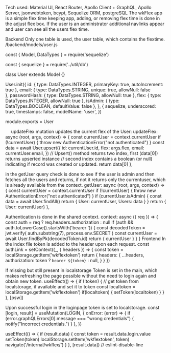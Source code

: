Tech used: Material UI, React Router, Apollo Client + GraphQL, Apollo Server, jsonwebtoken, bcypt, Sequelize ORM, postgreSQL
The wkFlex app is a simple flex time keeping app, adding, or removing flex time is done in the adjust flex box. If the user is an administrator additional navlinks appear and user can see all the users flex time.
  
 



 
Backend
Only one table is used, the user table, which contains the flextime.
/backend/models/user.js

const { Model, DataTypes } = require('sequelize')

const { sequelize } = require('../util/db')

class User extends Model {}

User.init({
  id: {
    type: DataTypes.INTEGER,
    primaryKey: true,
    autoIncrement: true
  },
  email: {
    type: DataTypes.STRING,
    unique: true,
    allowNull: false  
  },
  passwordHash: {
    type: DataTypes.STRING,
    allowNull: true
  },
  flex: {
    type: DataTypes.INTEGER,
    allowNull: true
  },
  isAdmin: {
    type: DataTypes.BOOLEAN,
    defaultValue: false
  },
}, {
  sequelize,
  underscored: true,
  timestamps: false,
  modelName: 'user',
})

module.exports = User


 
updateFlex mutation updates the current flex of the User:
    updateFlex: async (root, args, context) => {
      const currentUser = context.currentUser
      if (!currentUser) {
        throw new AuthenticationError("not authenticated")
      }
      const data = await User.upsert({
        id: currentUser.id,
        flex: args.flex,
        email: currentUser.email,
      })
       // Upsert() method returns two index, first (data[0]) returns upserted   instance
       // second index contains a boolean (or null) indicating if record was created or updated.
      return data[0]
    },


in the getUser query check is done to see if the user is admin and then fetches all the users and returns, if not it returns only the currentuser, which is already available from the context.
    getUser: async (root, args, context) => {
      const currentUser = context.currentUser
      if (!currentUser) {
        throw new AuthenticationError("not authenticated")
      }
      if (currentUser.isAdmin) {
        const data = await User.findAll()
        return { User: currentUser, Users: data }
      }
      return { User: currentUser}
    },


Authentication is done in the shared context.
  context: async ({ req }) => {
    const auth = req ? req.headers.authorization : null
    if (auth && auth.toLowerCase().startsWith('bearer ')) {
      const decodedToken = jwt.verify(
        auth.substring(7), process.env.SECRET
      )
      const currentUser = await User.findByPk(decodedToken.id)
      return { currentUser }
    }
  }
Frontend
In the index file token is added to the header upon each request. 
const authLink = setContext((_, { headers }) => {
  const token = localStorage.getItem('wkflextoken')
  return {
    headers: {
      ...headers,
      authorization: token ? `bearer ${token}` : null,
    }
  }
})

If missing but still present in localstorage Token is set in the main, which makes refreshing the page possible without the need to login again and obtain new token.
useEffect(() => {
    if (!token) {
      // get token from localstorage, if available and set it to token
      const localtoken = localStorage.getItem('wkflextoken')
      if(localtoken) {
        setToken(localtoken)
      }
    }
  }, [psw])

Upon successful login in the loginpage token is set to localstorage.
const [login, result] = useMutation(LOGIN, {
    onError: (error) => {
      if (error.graphQLErrors[0].message === "wrong credentials") {
        notify("Incorrect credentials.")
      }
    },
  })
  
useEffect(() => {
    if (result.data) {
      const token = result.data.login.value
      setToken(token)
      localStorage.setItem('wkflextoken', token)
      navigate('/internal/wkflex/')
    }
  }, [result.data]) // eslint-disable-line
